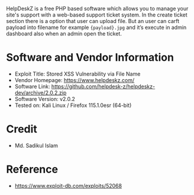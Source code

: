 
HelpDeskZ is a free PHP based software which allows you to manage your site's support with a web-based support ticket system. In the create ticket section there is a option that user can upload file. But an user can carft payload into filename for example `{payload}.jpg` and it’s execute in admin dashboard also when an admin open the ticket.

# Software and Vendor Information 
 - Exploit Title: Stored XSS Vulnerability via File Name
 - Vendor Homepage: https://www.helpdeskz.com/
 - Software Link:
https://github.com/helpdesk-z/helpdeskz-dev/archive/2.0.2.zip
 - Software Version: v2.0.2
 - Tested on: Kali Linux /  Firefox 115.1.0esr (64-bit)

# Credit 
- Md. Sadikul Islam

# Reference
 - https://www.exploit-db.com/exploits/52068
